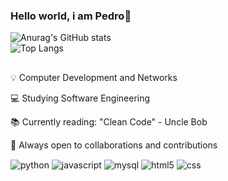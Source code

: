### Hello world, i am Pedro👋

![Anurag's GitHub stats](https://github-readme-stats.vercel.app/api?username=phtoaldo&show_icons=true&theme=transparent&card_width=500)  
![Top Langs](https://github-readme-stats.vercel.app/api/top-langs/?username=phtoaldo&layout=compact&theme=dark&card_width=500)

##
 <p>💡 Computer Development and Networks</p>
 <p>💻 Studying Software Engineering</p>
 <p>📚 Currently reading: "Clean Code" - Uncle Bob</p>
 <p>🤝 Always open to collaborations and contributions</p>

<div style="display:inline_block">
    <img align ="center" alt= "python" src="https://img.shields.io/badge/Python-14354C?style=for-the-badge&logo=python&logoColor=white">
    <img align ="center" alt= "javascript" src="https://img.shields.io/badge/JavaScript-F7DF1E?style=for-the-badge&logo=javascript&logoColor=black">
    <img align ="center" alt= "mysql" src="https://img.shields.io/badge/MySQL-00000F?style=for-the-badge&logo=mysql&logoColor=white">
    <img align ="center" alt= "html5" src="https://img.shields.io/badge/HTML5-E34F26?style=for-the-badge&logo=html5&logoColor=white">
    <img align ="center" alt= "css" src="https://img.shields.io/badge/CSS3-1572B6?style=for-the-badge&logo=css3&logoColor=white">
</div><br/>
